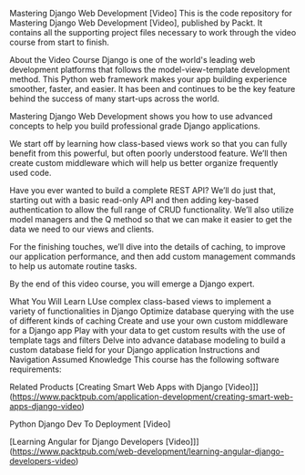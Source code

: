 Mastering Django Web Development [Video]
This is the code repository for Mastering Django Web Development [Video], published by Packt. It contains all the supporting project files necessary to work through the video course from start to finish.

About the Video Course
Django is one of the world's leading web development platforms that follows the model-view-template development method. This Python web framework makes your app building experience smoother, faster, and easier. It has been and continues to be the key feature behind the success of many start-ups across the world.

Mastering Django Web Development shows you how to use advanced concepts to help you build professional grade Django applications.

We start off by learning how class-based views work so that you can fully benefit from this powerful, but often poorly understood feature. We’ll then create custom middleware which will help us better organize frequently used code.

Have you ever wanted to build a complete REST API? We’ll do just that, starting out with a basic read-only API and then adding key-based authentication to allow the full range of CRUD functionality. We’ll also utilize model managers and the Q method so that we can make it easier to get the data we need to our views and clients.

For the finishing touches, we’ll dive into the details of caching, to improve our application performance, and then add custom management commands to help us automate routine tasks.

By the end of this video course, you will emerge a Django expert.

What You Will Learn
LUse complex class-based views to implement a variety of functionalities in Django
Optimize database querying with the use of different kinds of caching
Create and use your own custom middleware for a Django app
Play with your data to get custom results with the use of template tags and filters
Delve into advance database modeling to build a custom database field for your Django application
Instructions and Navigation
Assumed Knowledge
This course has the following software requirements:

Related Products
[Creating Smart Web Apps with Django [Video]]](https://www.packtpub.com/application-development/creating-smart-web-apps-django-video)

Python Django Dev To Deployment [Video]

[Learning Angular for Django Developers [Video]]](https://www.packtpub.com/web-development/learning-angular-django-developers-video)
